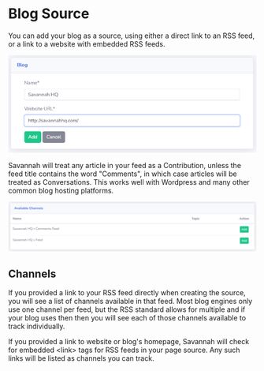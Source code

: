 # Blog Source

You can add your blog as a source, using either a direct link to an RSS feed, or a link to a website with embedded RSS feeds.

![Add Blog](/images/sources/AddBlog.png)

Savannah will treat any article in your feed as a Contribution, unless the feed title contains the word "Comments", in which case articles will be treated as Conversations. This works well with Wordpress and many other common blog hosting platforms.

![Blog Channels](/images/sources/BlogChannels.png)

## Channels

If you provided a link to your RSS feed directly when creating the source, you will see a list of channels available in that feed. Most blog engines only use one channel per feed, but the RSS standard allows for multiple and if your blog uses then then you will see each of those channels available to track individually.

If you provided a link to website or blog's homepage, Savannah will check for embedded &lt;link&gt; tags for RSS feeds in your page source. Any such links will be listed as channels you can track.